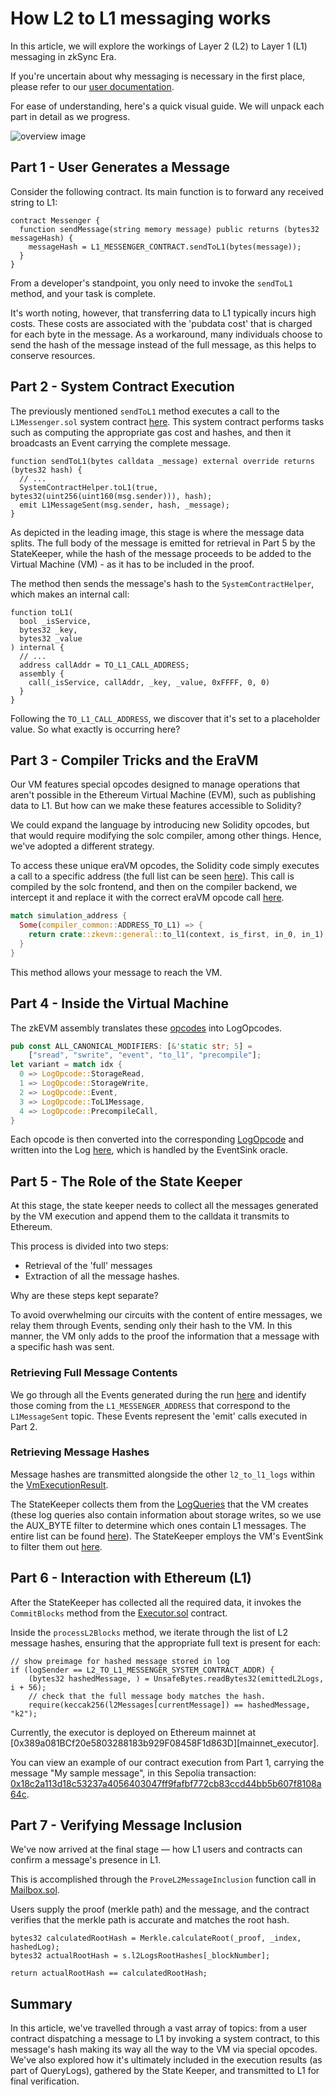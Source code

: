 # How L2 to L1 messaging works

In this article, we will explore the workings of Layer 2 (L2) to Layer 1 (L1) messaging in zkSync Era.

If you're uncertain about why messaging is necessary in the first place, please refer to our [user
documentation][user_docs].

For ease of understanding, here's a quick visual guide. We will unpack each part in detail as we progress.

![overview image][overview_image]

## Part 1 - User Generates a Message

Consider the following contract. Its main function is to forward any received string to L1:

```solidity
contract Messenger {
  function sendMessage(string memory message) public returns (bytes32 messageHash) {
    messageHash = L1_MESSENGER_CONTRACT.sendToL1(bytes(message));
  }
}

```

From a developer's standpoint, you only need to invoke the `sendToL1` method, and your task is complete.

It's worth noting, however, that transferring data to L1 typically incurs high costs. These costs are associated with
the 'pubdata cost' that is charged for each byte in the message. As a workaround, many individuals choose to send the
hash of the message instead of the full message, as this helps to conserve resources.

## Part 2 - System Contract Execution

The previously mentioned `sendToL1` method executes a call to the `L1Messenger.sol` system contract
[here][l1_messenger]. This system contract performs tasks such as computing the appropriate gas cost and hashes, and
then it broadcasts an Event carrying the complete message.

```solidity
function sendToL1(bytes calldata _message) external override returns (bytes32 hash) {
  // ...
  SystemContractHelper.toL1(true, bytes32(uint256(uint160(msg.sender))), hash);
  emit L1MessageSent(msg.sender, hash, _message);
}

```

As depicted in the leading image, this stage is where the message data splits. The full body of the message is emitted
for retrieval in Part 5 by the StateKeeper, while the hash of the message proceeds to be added to the Virtual Machine
(VM) - as it has to be included in the proof.

The method then sends the message's hash to the `SystemContractHelper`, which makes an internal call:

```solidity
function toL1(
  bool _isService,
  bytes32 _key,
  bytes32 _value
) internal {
  // ...
  address callAddr = TO_L1_CALL_ADDRESS;
  assembly {
    call(_isService, callAddr, _key, _value, 0xFFFF, 0, 0)
  }
}

```

Following the `TO_L1_CALL_ADDRESS`, we discover that it's set to a placeholder value. So what exactly is occurring here?

## Part 3 - Compiler Tricks and the EraVM

Our VM features special opcodes designed to manage operations that aren't possible in the Ethereum Virtual Machine
(EVM), such as publishing data to L1. But how can we make these features accessible to Solidity?

We could expand the language by introducing new Solidity opcodes, but that would require modifying the solc compiler,
among other things. Hence, we've adopted a different strategy.

To access these unique eraVM opcodes, the Solidity code simply executes a call to a specific address (the full list can
be seen [here][list_of_opcodes]). This call is compiled by the solc frontend, and then on the compiler backend, we
intercept it and replace it with the correct eraVM opcode call [here][opcode_catch_compiler].

```rust
match simulation_address {
  Some(compiler_common::ADDRESS_TO_L1) => {
    return crate::zkevm::general::to_l1(context, is_first, in_0, in_1);
  }
}
```

This method allows your message to reach the VM.

## Part 4 - Inside the Virtual Machine

The zkEVM assembly translates these [opcodes][zkevm_assembly_parse] into LogOpcodes.

```rust
pub const ALL_CANONICAL_MODIFIERS: [&'static str; 5] =
    ["sread", "swrite", "event", "to_l1", "precompile"];
let variant = match idx {
  0 => LogOpcode::StorageRead,
  1 => LogOpcode::StorageWrite,
  2 => LogOpcode::Event,
  3 => LogOpcode::ToL1Message,
  4 => LogOpcode::PrecompileCall,
}
```

Each opcode is then converted into the corresponding [LogOpcode][log_opcode] and written into the Log
[here][log_writing_in_vm], which is handled by the EventSink oracle.

## Part 5 - The Role of the State Keeper

At this stage, the state keeper needs to collect all the messages generated by the VM execution and append them to the
calldata it transmits to Ethereum.

This process is divided into two steps:

- Retrieval of the 'full' messages
- Extraction of all the message hashes.

Why are these steps kept separate?

To avoid overwhelming our circuits with the content of entire messages, we relay them through Events, sending only their
hash to the VM. In this manner, the VM only adds to the proof the information that a message with a specific hash was
sent.

### Retrieving Full Message Contents

We go through all the Events generated during the run [here][iterate_over_events] and identify those coming from the
`L1_MESSENGER_ADDRESS` that correspond to the `L1MessageSent` topic. These Events represent the 'emit' calls executed in
Part 2.

### Retrieving Message Hashes

Message hashes are transmitted alongside the other `l2_to_l1_logs` within the [VmExecutionResult][vm_execution_result].

The StateKeeper collects them from the [LogQueries][log_queries] that the VM creates (these log queries also contain
information about storage writes, so we use the AUX_BYTE filter to determine which ones contain L1 messages. The entire
list can be found [here][aux_bytes]). The StateKeeper employs the VM's EventSink to filter them out [here][event_sink].

## Part 6 - Interaction with Ethereum (L1)

After the StateKeeper has collected all the required data, it invokes the `CommitBlocks` method from the
[Executor.sol][executor_sol] contract.

Inside the `processL2Blocks` method, we iterate through the list of L2 message hashes, ensuring that the appropriate
full text is present for each:

```solidity
// show preimage for hashed message stored in log
if (logSender == L2_TO_L1_MESSENGER_SYSTEM_CONTRACT_ADDR) {
    (bytes32 hashedMessage, ) = UnsafeBytes.readBytes32(emittedL2Logs, i + 56);
    // check that the full message body matches the hash.
    require(keccak256(l2Messages[currentMessage]) == hashedMessage, "k2");
```

Currently, the executor is deployed on Ethereum mainnet at
[0x389a081BCf20e5803288183b929F08458F1d863D][mainnet_executor].

You can view an example of our contract execution from Part 1, carrying the message "My sample message", in this Sepolia
transaction: [0x18c2a113d18c53237a4056403047ff9fafbf772cb83ccd44bb5b607f8108a64c][sepolia_tx].

## Part 7 - Verifying Message Inclusion

We've now arrived at the final stage — how L1 users and contracts can confirm a message's presence in L1.

This is accomplished through the `ProveL2MessageInclusion` function call in [Mailbox.sol][mailbox_log_inclusion].

Users supply the proof (merkle path) and the message, and the contract verifies that the merkle path is accurate and
matches the root hash.

```solidity
bytes32 calculatedRootHash = Merkle.calculateRoot(_proof, _index, hashedLog);
bytes32 actualRootHash = s.l2LogsRootHashes[_blockNumber];

return actualRootHash == calculatedRootHash;
```

## Summary

In this article, we've travelled through a vast array of topics: from a user contract dispatching a message to L1 by
invoking a system contract, to this message's hash making its way all the way to the VM via special opcodes. We've also
explored how it's ultimately included in the execution results (as part of QueryLogs), gathered by the State Keeper, and
transmitted to L1 for final verification.

[overview_image]: https://user-images.githubusercontent.com/128217157/257739371-f971c10b-87c7-4ee9-bd0e-731670c616ac.png
[user_docs]: https://era.zksync.io/docs/dev/how-to/send-message-l2-l1.html
[l1_messenger]:
  https://github.com/matter-labs/system-contracts/blob/f01df555c03860b6093dd669d119eed4d9f8ec99/contracts/L1Messenger.sol#L22
[list_of_opcodes]:
  https://github.com/matter-labs/system-contracts/blob/e96dfe0b5093fa95c2fb340c0411c646327db921/contracts/libraries/SystemContractsCaller.sol#L12
[opcode_catch_compiler]: https://github.com/matter-labs/era-compiler-llvm-context/blob/main/src/evm/call.rs#L39
[iterate_over_events]:
  https://github.com/matter-labs/zksync-2-dev/blob/43d7bd587a84b1b4489f4c6a4169ccb90e0df467/core/lib/types/src/event.rs#L147
[vm_execution_result]:
  https://github.com/matter-labs/zksync-2-dev/blob/43d7bd587a84b1b4489f4c6a4169ccb90e0df467/core/lib/vm/src/vm.rs#L81
[log_queries]:
  https://github.com/matter-labs/zk_evm_abstractions/blob/839721a4ae2093c5c0aa8ffd49758f32ecd172ed/src/queries.rs#L30C2-L30C2
[aux_bytes]:
  https://github.com/matter-labs/zkevm_opcode_defs/blob/780ce4129a95ab9a68abf0d60c156ee8df6008c2/src/system_params.rs#L37C39-L37C39
[event_sink]:
  https://github.com/matter-labs/zksync-2-dev/blob/43d7bd587a84b1b4489f4c6a4169ccb90e0df467/core/lib/vm/src/event_sink.rs#L116
[log_writing_in_vm]:
  https://github.com/matter-labs/zk_evm/blob/be4da71446924f739b9fb10cfd310231adf2a542/src/opcodes/execution/log.rs#L231
[log_opcode]: https://github.com/matter-labs/zkevm_opcode_defs/blob/v1.3.2/src/definitions/log.rs#L16
[zkevm_assembly_parse]:
  https://github.com/matter-labs/zkEVM-assembly/blob/fcfeb51e45544a629d4279b3455def847dcc2505/src/assembly/instruction/log.rs#L32
[executor_sol]:
  https://github.com/matter-labs/era-contracts/blob/3a4506522aaef81485d8abb96f5a6394bd2ba69e/ethereum/contracts/state-transition/chain-deps/facets/Executor.sol#L26
[mainet_executor]: https://etherscan.io/address/0x389a081BCf20e5803288183b929F08458F1d863D

[sepolia_tx]:
[0x18c2a113d18c53237a4056403047ff9fafbf772cb83ccd44bb5b607f8108a64c](https://sepolia.etherscan.io/tx/0x18c2a113d18c53237a4056403047ff9fafbf772cb83ccd44bb5b607f8108a64c)

[mailbox_log_inclusion]:
  https://github.com/matter-labs/era-contracts/blob/3a4506522aaef81485d8abb96f5a6394bd2ba69e/ethereum/contracts/zksync/facets/Mailbox.sol#L54
